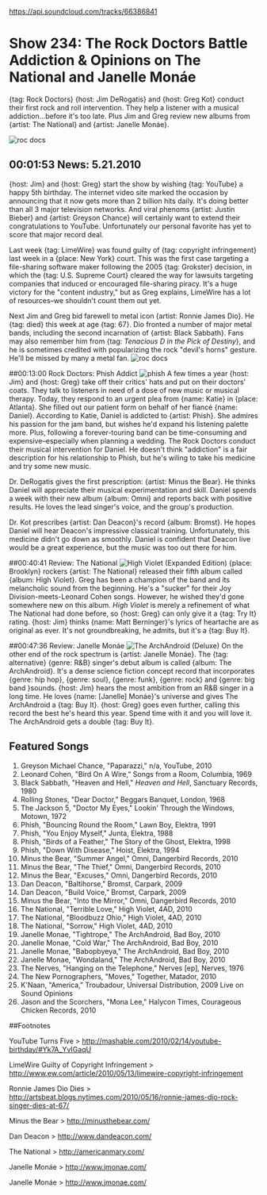 

https://api.soundcloud.com/tracks/66386841

# Show 234: The Rock Doctors Battle Addiction & Opinions on The National and Janelle Monáe
{tag: Rock Doctors} {host: Jim DeRogatis} and {host: Greg Kot} conduct their first rock and roll intervention. They help a listener with a musical addiction...before it's too late. Plus Jim and Greg review new albums from {artist: The National} and {artist: Janelle Monáe}. 

![roc docs](http://static.soundopinions.org/images/rockdocs/stethoscopeguitar.jpg)


## 00:01:53 News: 5.21.2010
{host: Jim} and {host: Greg} start the show by wishing {tag: YouTube} a happy 5th birthday. The internet video site marked the occasion by announcing that it now gets more than 2 billion hits daily. It's doing better than all 3 major television networks. And viral phenoms {artist: Justin Bieber} and {artist: Greyson Chance} will certainly want to extend their congratulations to YouTube. Unfortunately our personal favorite has yet to score that major record deal. 

Last week {tag: LimeWire} was found guilty of {tag: copyright infringement} last week in a {place: New York} court. This was the first case targeting a file-sharing software maker following the 2005 {tag: Grokster} decision, in which the {tag: U.S. Supreme Court} cleared the way for lawsuits targeting companies that induced or encouraged file-sharing piracy. It's a huge victory for the "content industry," but as Greg explains, LimeWire has a lot of resources–we shouldn't count them out yet.

Next Jim and Greg bid farewell to metal icon {artist: Ronnie James Dio}. He {tag: died} this week at age {tag: 67}. Dio fronted a number of major metal bands, including the second incarnation of {artist: Black Sabbath}. Fans may also remember him from {tag: *Tenacious D in the Pick of Destiny*}, and he is sometimes credited with popularizing the rock "devil's horns" gesture. He'll be missed by many a metal fan.
![roc docs](http://static.soundopinions.org/images/2010/rjd.jpg)

##00:13:00 Rock Doctors: Phish Addict
![phish](http://static.soundopinions.org/images/2010/phish.jpg)
A few times a year {host: Jim} and {host: Greg} take off their critics' hats and put on their doctors' coats. They talk to listeners in need of a dose of new music or musical therapy. Today, they respond to an urgent plea from {name: Katie} in {place: Atlanta}. She filled out our patient form on behalf of her fiancé {name: Daniel}. According to Katie, Daniel is addicted to {artist: Phish}. She admires his passion for the jam band, but wishes he'd expand his listening palette more. Plus, following a forever-touring band can be time-consuming and expensive–especially when planning a wedding.
The Rock Doctors conduct their musical intervention for Daniel. He doesn't think "addiction" is a fair description for his relationship to Phish, but he's wiling to take his medicine and try some new music. 

Dr. DeRogatis gives the first prescription: {artist: Minus the Bear}. He thinks Daniel will appreciate their musical experimentation and skill. Daniel spends a week with their new album {album: Omni} and reports back with positive results. He loves the lead singer's voice, and the group's production. 

Dr. Kot prescribes {artist: Dan Deacon}'s record {album: Bromst}. He hopes Daniel will hear Deacon's impressive classical training. Unfortunately, this medicine didn't go down as smoothly. Daniel is confident that Deacon live would be a great experience, but the music was too out there for him.

##00:40:41 Review: The National
![High Violet (Expanded Edition)](http://is5.mzstatic.com/image/thumb/Music/v4/87/c2/35/87c23537-ac5a-691e-b5d6-cd90efbf05ac/source/600x600bb.jpg "51075707/401440905")
{place: Brooklyn} rockers {artist: The National} released their fifth album called {album: High Violet}. Greg has been a champion of the band and its melancholic sound from the beginning. He's a "sucker" for their Joy Division-meets-Leonard Cohen songs. However, he wished they'd gone somewhere new on this album. *High Violet* is merely a refinement of what The National had done before, so {host: Greg} can only give it a {tag: Try It} rating. {host: Jim} thinks {name: Matt Berninger}'s lyrics of heartache are as original as ever. It's not groundbreaking, he admits, but it's a {tag: Buy It}.

##00:47:36 Review: Janelle Monáe
![The ArchAndroid (Deluxe)](http://is4.mzstatic.com/image/thumb/Music/v4/0d/e6/26/0de626d6-4c4a-bc67-5bbf-585ea0ec5df3/source/600x600bb.jpg "140777342/370300698")
On the other end of the rock spectrum is {artist: Janelle Monáe}. The {tag: alternative} {genre: R&B} singer's debut album is called {album: The ArchAndroid}. It's a dense science fiction concept record that incorporates {genre: hip hop}, {genre: soul}, {genre: funk}, {genre: rock} and {genre: big band }sounds. {host: Jim} hears the most ambition from an R&B singer in a long time. He loves {name: [Janelle] Monáe}'s universe and gives The ArchAndroid a {tag: Buy It}. {host: Greg} goes even further, calling this record the best he's heard this year. Spend time with it and you will love it. The ArchAndroid gets a double {tag: Buy It}.

## Featured Songs
1. Greyson Michael Chance, "Paparazzi," n/a, YouTube, 2010
2. Leonard Cohen, "Bird On A Wire," Songs from a Room, Columbia, 1969
3. Black Sabbath, "Heaven and Hell," *Heaven and Hell*, Sanctuary Records, 1980
4. Rolling Stones, "Dear Doctor," Beggars Banquet, London, 1968
5. The Jackson 5, "Doctor My Eyes," Lookin' Through the Windows, Motown, 1972
6. Phish, "Bouncing Round the Room," Lawn Boy, Elektra, 1991
7. Phish, "You Enjoy Myself," Junta, Elektra, 1988
8. Phish, "Birds of a Feather," The Story of the Ghost, Elektra, 1998
9. Phish, "Down With Disease," Hoist, Elektra, 1994
10. Minus the Bear, "Summer Angel," Omni, Dangerbird Records, 2010
11. Minus the Bear, "The Thief," Omni, Dangerbird Records, 2010
12. Minus the Bear, "Excuses," Omni, Dangerbird Records, 2010
13. Dan Deacon, "Baltihorse," Bromst, Carpark, 2009
14. Dan Deacon, "Build Voice," Bromst, Carpark, 2009
15. Minus the Bear, "Into the Mirror," Omni, Dangerbird Records, 2010
16. The National, "Terrible Love," High Violet, 4AD, 2010
17. The National, "Bloodbuzz Ohio," High Violet, 4AD, 2010
18. The National, "Sorrow," High Violet, 4AD, 2010
19. Janelle Monae, "Tightrope," The ArchAndroid, Bad Boy, 2010
20. Janelle Monae, "Cold War," The ArchAndroid, Bad Boy, 2010
21. Janelle Monae, "Babopbyeya," The ArchAndroid, Bad Boy, 2010
22. Janelle Monae, "Wondaland," The ArchAndroid, Bad Boy, 2010
23. The Nerves, "Hanging on the Telephone," Nerves [ep], Nerves, 1976
24. The New Pornographers, "Moves," Together, Matador, 2010
25. K'Naan, "America," Troubadour, Universal Distribution, 2009 Live on Sound Opinions
26. Jason and the Scorchers, "Mona Lee," Halycon Times, Courageous Chicken Records, 2010

##Footnotes

YouTube Turns Five > http://mashable.com/2010/02/14/youtube-birthday/#Yk7A_YvIGaqU

LimeWire Guilty of Copyright Infringement > http://www.ew.com/article/2010/05/13/limewire-copyright-infringement

Ronnie James Dio Dies > http://artsbeat.blogs.nytimes.com/2010/05/16/ronnie-james-dio-rock-singer-dies-at-67/

Minus the Bear > http://minusthebear.com/

Dan Deacon > http://www.dandeacon.com/

The National > http://americanmary.com/

Janelle Monáe > http://www.jmonae.com/

Janelle Monáe > http://www.jmonae.com/